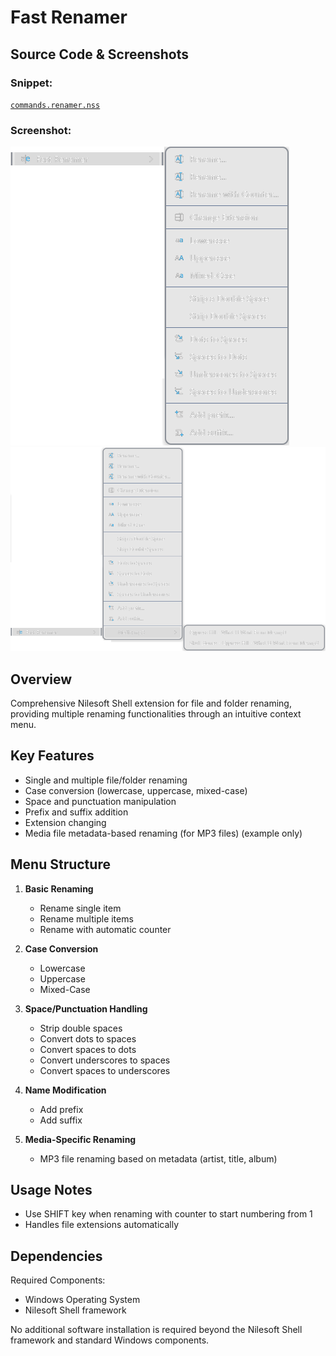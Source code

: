 # Fast Renamer

## Source Code & Screenshots

### Snippet:
[`commands.renamer.nss`](/ex3.multifunction/commands.renamer.nss)

### Screenshot:
![Screenshot 1](/ex3.multifunction/commands.renamer.1.png)
![Screenshot 2](/ex3.multifunction/commands.renamer.2.png)

## Overview
Comprehensive Nilesoft Shell extension for file and folder renaming, providing multiple renaming functionalities through an intuitive context menu.

## Key Features
- Single and multiple file/folder renaming
- Case conversion (lowercase, uppercase, mixed-case)
- Space and punctuation manipulation
- Prefix and suffix addition
- Extension changing
- Media file metadata-based renaming (for MP3 files) (example only)

## Menu Structure

1. **Basic Renaming**
   - Rename single item
   - Rename multiple items
   - Rename with automatic counter

2. **Case Conversion**
   - Lowercase
   - Uppercase
   - Mixed-Case

3. **Space/Punctuation Handling**
   - Strip double spaces
   - Convert dots to spaces
   - Convert spaces to dots
   - Convert underscores to spaces
   - Convert spaces to underscores

4. **Name Modification**
   - Add prefix
   - Add suffix

5. **Media-Specific Renaming**
   - MP3 file renaming based on metadata (artist, title, album)

## Usage Notes
- Use SHIFT key when renaming with counter to start numbering from 1
- Handles file extensions automatically

## Dependencies
Required Components:
- Windows Operating System
- Nilesoft Shell framework

No additional software installation is required beyond the Nilesoft Shell framework and standard Windows components.
